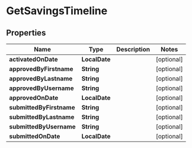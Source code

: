 

# GetSavingsTimeline


## Properties

| Name | Type | Description | Notes |
|------------ | ------------- | ------------- | -------------|
|**activatedOnDate** | **LocalDate** |  |  [optional] |
|**approvedByFirstname** | **String** |  |  [optional] |
|**approvedByLastname** | **String** |  |  [optional] |
|**approvedByUsername** | **String** |  |  [optional] |
|**approvedOnDate** | **LocalDate** |  |  [optional] |
|**submittedByFirstname** | **String** |  |  [optional] |
|**submittedByLastname** | **String** |  |  [optional] |
|**submittedByUsername** | **String** |  |  [optional] |
|**submittedOnDate** | **LocalDate** |  |  [optional] |



